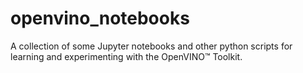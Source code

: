 # openvino_notebooks
A collection of some Jupyter notebooks and other python scripts for learning and experimenting with the OpenVINO™ Toolkit.
